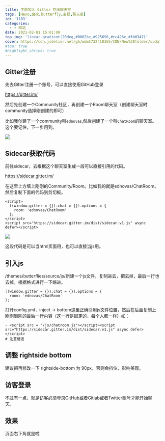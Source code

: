 ```yaml
---
title: 主题加入 Gitter 在线聊天室
tags: [Hexo,魔改,butterfly,主题,聊天室]
id: '1183'
categories:
  - - 网站
date: 2021-02-01 15:01:00
top_img: 'linear-gradient(20deg,#0062be,#925696,#cc426e,#fb0347)'
cover: https://cdn.jsdelivr.net/gh/wdm1732418365/CDN/New%20folder/updated-google-hangouts-chat-header@2x.png
#top: true
#highlight_shrink: true
---
```

## Gitter注册
先去Gitter注册一个账号，可以直接使用GitHub登录

https://gitter.im/

然后先创建一个Community社区，再创建一个Room聊天室（创建聊天室时community选择刚创建的即可）

比如我创建了一个community叫`ednovas`,然后创建了一个叫`ChatRoom`的聊天室。这个要记住，下一步用到。

![](https://cdn.jsdelivr.net/gh/wdm1732418365/CDN/New%20folder/QQ图片20210201150531.webp)

## Sidecar获取代码

前往sidecar，去根据这个聊天室生成一段可以直接引用的代码。

https://sidecar.gitter.im/

在这里上方填上刚刚的Community/Room。比如我的就是ednovas/ChatRoom。然后复制下面的代码到剪切板。

```
<script>
  ((window.gitter = {}).chat = {}).options = {
    room: 'ednovas/ChatRoom'
  };
</script>
<script src="https://sidecar.gitter.im/dist/sidecar.v1.js" async defer></script>
```

![](https://cdn.jsdelivr.net/gh/wdm1732418365/CDN/New%20folder/Snipaste_2021-02-01_15-08-57.webp)

这段代码是可以当html页面用，也可以直接当js用。

## 引入js

/themes/butterflies/source/js/新建一个js文件，复制进去，把<script>和</script>去掉，最后一行也去掉，根据格式进行一下缩进。

```
((window.gitter = {}).chat = {}).options = {
  room: 'ednovas/ChatRoom'
};
```

打开config.yml，inject -> bottom这里正确引用js文件位置，然后在后面复制上刚刚删除的最后一行内容（这一行是固定的，每个人都一样）如：

```
- <script src = "/js/chatroom.js"></script><script src="https://sidecar.gitter.im/dist/sidecar.v1.js" async defer></script>
# 注意缩进
```
## 调整 rightside bottom
建议把再修改一下 rightside-bottom 为 90px，否则会挡住，影响美观。

## 访客登录 

不过有一点，就是访客必须登录GitHub或者Gitlab或者Twitter账号才能开始聊天。

## 效果

页面右下角就是啦